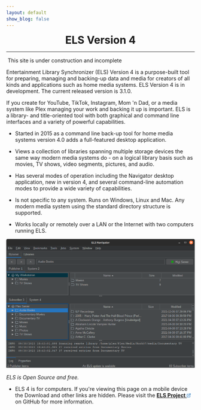 ```yaml
---
layout: default
show_blog: false
---
```


<center><span style="font-size: 28px; font-face: bold; font-weight: bold; margin-top: 10px;">ELS Version 4</span></center>
<hr/>
<span class="note">&nbsp;This site is under construction and incomplete&nbsp;</span>

Entertainment Library Synchronizer (ELS) Version 4 is a purpose-built tool for preparing, managing and backing-up data and media for creators of all kinds and 
applications such as home media systems. ELS Version 4 is in development. The current released version is 3.1.0.

If you create for YouTube, TikTok, Instagram, Mom 'n Dad, or a media system like Plex managing your work and backing it up is important. ELS is a library- and 
title-oriented tool with both graphical and command line interfaces and a variety of powerful capabilities.

* Started in 2015 as a command line back-up tool for home media systems version 4.0 adds a full-featured desktop application.

* Views a collection of libraries spanning multiple storage devices the same way modern media systems do - on a logical library basis such as movies, TV shows, video segments,
  pictures, and audio.

* Has several modes of operation including the Navigator desktop application, new in version 4, and several command-line automation modes to provide a 
  wide variety of capabilities.

* Is not specific to any system. Runs on Windows, Linux and Mac. Any modern media system using the standard directory structure is supported.

* Works locally or remotely over a LAN or the Internet with two computers running ELS.

<img src="assets/images/screenshot-main.png" border="0"/>

_ELS is Open Source and free._

 * ELS 4 is for computers. If you're viewing this page on a mobile device the Download and other links are hidden. Please visit the
<a href="{{ site.project_url }}" target="_blank"><b>ELS Project <img src="assets/images/link.png" alt="" align="bottom"  border="0"></b></a> 
on GitHub for more information.
